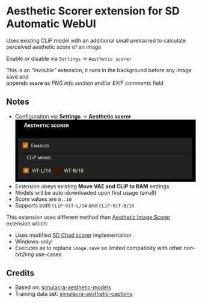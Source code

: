 # Aesthetic Scorer extension for SD Automatic WebUI

Uses existing CLiP model with an additional small pretrained to calculate perceived aesthetic score of an image  

Enable or disable via `Settings` -> `Aesthetic scorer`  

This is an *"invisible"* extension, it runs in the background before any image save and  
appends **`score`** as *PNG info section* and/or *EXIF comments* field

## Notes

- Configuration via **Settings** &rarr; **Aesthetic scorer**  
  ![screenshot](aesthetic-scorer.jpg)
- Extension obeys existing **Move VAE and CLiP to RAM** settings
- Models will be auto-downloaded upon first usage (small)
- Score values are `0..10`  
- Supports both `CLiP-ViT-L/14` and `CLiP-ViT-B/16`

This extension uses different method than [Aesthetic Image Scorer](https://github.com/tsngo/stable-diffusion-webui-aesthetic-image-scorer) extension which:
- Uses modified [SD Chad scorer](https://github.com/AUTOMATIC1111/stable-diffusion-webui/discussions/1831) implementation
- Windows-only!
- Executes as to replace `image.save` so limited compatibity with other *non-txt2img* use-cases

## Credits

- Based on: [simulacra-aesthetic-models](https://github.com/crowsonkb/simulacra-aesthetic-models)  
- Training data set: [simulacra-aesthetic-captions](https://github.com/JD-P/simulacra-aesthetic-captions)  
